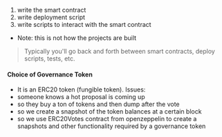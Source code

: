 1. write the smart contract
2. write deployment script
3. write scripts to interact with the smart contract

- Note: this is not how the projects are built
> Typically you'll go back and forth between smart contracts, deploy scripts, tests, etc. 


#### Choice of Governance Token
- It is an ERC20 token (fungible token). 
Issues: 
- someone knows a hot proposal is coming up
- so they buy a ton of tokens and then dump after the vote
- so we create a snapshot of the token balances at a certain block
- so we use ERC20Votes contract from openzeppelin to create a snapshots and other functionality required by a governance token

